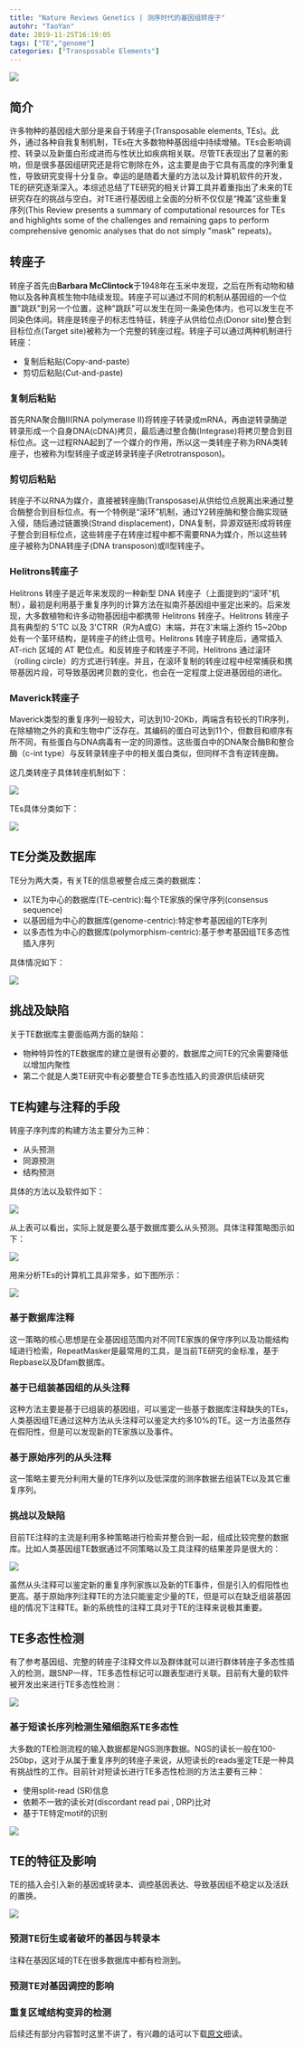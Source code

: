 ```yaml
---
title: "Nature Reviews Genetics | 测序时代的基因组转座子"
autohr: "TaoYan"
date: 2019-11-25T16:19:05
tags: ["TE","genome"]
categories: ["Transposable Elements"]
---
```


![](https://cdn.jsdelivr.net/gh/YTLogos/pic_link@master/img/20191127103914.png)

## 简介

许多物种的基因组大部分是来自于转座子(Transposable elements, TEs)。此外，通过各种自我复制机制，TEs在大多数物种基因组中持续增殖。TEs会影响调控、转录以及新蛋白形成进而与性状比如疾病相关联。尽管TE表现出了显著的影响，但是很多基因组研究还是将它剔除在外，这主要是由于它具有高度的序列重复性，导致研究变得十分复杂。幸运的是随着大量的方法以及计算机软件的开发，TE的研究逐渐深入。本综述总结了TE研究的相关计算工具并着重指出了未来的TE研究存在的挑战与空白。对TE进行基因组上全面的分析不仅仅是“掩盖”这些重复序列(This Review presents a summary of computational resources for TEs and highlights some of the challenges and remaining gaps to perform comprehensive genomic analyses that do not simply "mask" repeats)。

<!--more-->

## 转座子
转座子首先由**Barbara McClintock**于1948年在玉米中发现，之后在所有动物和植物以及各种真核生物中陆续发现。转座子可以通过不同的机制从基因组的一个位置"跳跃"到另一个位置，这种"跳跃"可以发生在同一条染色体内，也可以发生在不同染色体间。转座是转座子的标志性特征，转座子从供给位点(Donor site)整合到目标位点(Target site)被称为一个完整的转座过程。转座子可以通过两种机制进行转座：

* 复制后粘贴(Copy-and-paste)
* 剪切后粘贴(Cut-and-paste)

### 复制后粘贴

首先RNA聚合酶Ⅱ(RNA polymerase Ⅱ)将转座子转录成mRNA，再由逆转录酶逆转录形成一个自身DNA(cDNA)拷贝，最后通过整合酶(Integrase)将拷贝整合到目标位点。这一过程RNA起到了一个媒介的作用，所以这一类转座子称为RNA类转座子，也被称为Ⅰ型转座子或逆转录转座子(Retrotransposon)。

### 剪切后粘贴

转座子不以RNA为媒介，直接被转座酶(Transposase)从供给位点脱离出来通过整合酶整合到目标位点。有一个特例是“滚环”机制，通过Y2转座酶和整合酶实现链入侵，随后通过链置换(Strand displacement)，DNA复制，异源双链形成将转座子整合到目标位点，这些转座子在转座过程中都不需要RNA为媒介，所以这些转座子被称为DNA转座子(DNA transposon)或Ⅱ型转座子。

### Helitrons转座子

Helitrons 转座子是近年来发现的一种新型 DNA 转座子（上面提到的“滚环”机制），最初是利用基于重复序列的计算方法在拟南芥基因组中鉴定出来的。后来发现，大多数植物和许多动物基因组中都携带 Helitrons 转座子。Helitrons 转座子具有典型的 5'TC 以及 3'CTRR（R为A或G）末端，并在3'末端上游约 15~20bp 处有一个茎环结构，是转座子的终止信号。Helitrons 转座子转座后，通常插入 AT-rich 区域的 AT 靶位点。和反转座子和转座子不同，Helitrons 通过滚环（rolling circle）的方式进行转座。并且，在滚环复制的转座过程中经常捕获和携带基因片段，可导致基因拷贝数的变化，也会在一定程度上促进基因组的进化。

### Maverick转座子

Maverick类型的重复序列一般较大，可达到10-20Kb，两端含有较长的TIR序列，在除植物之外的真和生物中广泛存在。其编码的蛋白可达到11个，但数目和顺序有所不同，有些蛋白与DNA病毒有一定的同源性。这些蛋白中的DNA聚合酶B和整合酶（c-int type）与反转录转座子中的相关蛋白类似，但同样不含有逆转座酶。

这几类转座子具体转座机制如下：

![](https://cdn.jsdelivr.net/gh/YTLogos/pic_link@master/img/20191129114532.png)

TEs具体分类如下：

![](https://cdn.jsdelivr.net/gh/YTLogos/pic_link@master/img/20191203113721.png)

## TE分类及数据库

TE分为两大类，有关TE的信息被整合成三类的数据库：

* 以TE为中心的数据库(TE-centric):每个TE家族的保守序列(consensus sequence)
* 以基因组为中心的数据库(genome-centric):特定参考基因组的TE序列
* 以多态性为中心的数据库(polymorphism-centric):基于参考基因组TE多态性插入序列

具体情况如下：

![](https://cdn.jsdelivr.net/gh/YTLogos/pic_link@master/img/20191203161725.png)


## 挑战及缺陷

关于TE数据库主要面临两方面的缺陷：

* 物种特异性的TE数据库的建立是很有必要的，数据库之间TE的冗余需要降低以增加内聚性
* 第二个就是人类TE研究中有必要整合TE多态性插入的资源供后续研究

## TE构建与注释的手段

转座子序列库的构建方法主要分为三种：

* 从头预测
* 同源预测
* 结构预测

具体的方法以及软件如下：

![](https://cdn.jsdelivr.net/gh/YTLogos/pic_link@master/img/20191203163312.png)

从上表可以看出，实际上就是要么基于数据库要么从头预测。具体注释策略图示如下：

![](https://cdn.jsdelivr.net/gh/YTLogos/pic_link@master/img/20191203163746.png)

用来分析TEs的计算机工具非常多，如下图所示：

![](https://cdn.jsdelivr.net/gh/YTLogos/pic_link@master/img/20191203170109.png)

### 基于数据库注释

这一策略的核心思想是在全基因组范围内对不同TE家族的保守序列以及功能结构域进行检索，RepeatMasker是最常用的工具，是当前TE研究的金标准，基于Repbase以及Dfam数据库。

### 基于已组装基因组的从头注释

这种方法主要是基于已组装的基因组，可以鉴定一些基于数据库注释缺失的TEs，人类基因组TE通过这种方法从头注释可以鉴定大约多10%的TE。这一方法虽然存在假阳性，但是可以发现新的TE家族以及事件。

### 基于原始序列的从头注释

这一策略主要充分利用大量的TE序列以及低深度的测序数据去组装TE以及其它重复序列。

### 挑战以及缺陷

目前TE注释的主流是利用多种策略进行检索并整合到一起，组成比较完整的数据库。比如人类基因组TE数据通过不同策略以及工具注释的结果差异是很大的：

![](https://cdn.jsdelivr.net/gh/YTLogos/pic_link@master/img/20191203165812.png)

虽然从头注释可以鉴定新的重复序列家族以及新的TE事件，但是引入的假阳性也更高。基于原始序列注释TE的方法只能鉴定少量的TE，但是可以在缺乏组装基因组的情况下注释TE。新的系统性的注释工具对于TE的注释来说极其重要。

## TE多态性检测

有了参考基因组、完整的转座子注释文件以及群体就可以进行群体转座子多态性插入的检测，跟SNP一样，TE多态性标记可以跟表型进行关联。目前有大量的软件被开发出来进行TE多态性检测：

![](https://cdn.jsdelivr.net/gh/YTLogos/pic_link@master/img/20191203173422.png)

### 基于短读长序列检测生殖细胞系TE多态性

大多数的TE检测流程的输入数据都是NGS测序数据。NGS的读长一般在100-250bp，这对于从属于重复序列的转座子来说，从短读长的reads鉴定TE是一种具有挑战性的工作。目前针对短读长进行TE多态性检测的方法主要有三种：

* 使用split-read (SR)信息
* 依赖不一致的读长对(discordant read pai , DRP)比对
* 基于TE特定motif的识别

![](https://cdn.jsdelivr.net/gh/YTLogos/pic_link@master/img/20191203183128.png)

## TE的特征及影响

TE的插入会引入新的基因或转录本、调控基因表达、导致基因组不稳定以及活跃的置换。

![](https://cdn.jsdelivr.net/gh/YTLogos/pic_link@master/img/20191203190952.png)

### 预测TE衍生或者破坏的基因与转录本

注释在基因区域的TE在很多数据库中都有检测到。

### 预测TE对基因调控的影响

### 重复区域结构变异的检测

后续还有部分内容暂时这里不讲了，有兴趣的话可以下载[原文](https://www.nature.com/articles/s41576-018-0050-x.pdf)细读。











